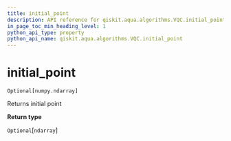 ```yaml
---
title: initial_point
description: API reference for qiskit.aqua.algorithms.VQC.initial_point
in_page_toc_min_heading_level: 1
python_api_type: property
python_api_name: qiskit.aqua.algorithms.VQC.initial_point
---
```


# initial\_point

<span id="qiskit.aqua.algorithms.VQC.initial_point" />

`Optional[numpy.ndarray]`

Returns initial point

**Return type**

`Optional`\[`ndarray`]

